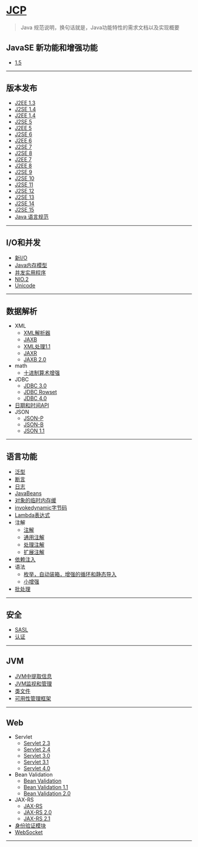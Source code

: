 #   [JCP](https://jcp.org/en/home/index)

>   Java 规范说明，换句话就是，Java功能特性的需求文档以及实现概要

##  JavaSE 新功能和增强功能
-   [1.5](https://docs.oracle.com/javase/1.5.0/docs/relnotes/features.html)



----

##  版本发布
-   [J2EE 1.3](https://jcp.org/en/jsr/detail?id=58)
-   [J2SE 1.4](https://jcp.org/en/jsr/detail?id=59)
-   [J2EE 1.4](https://jcp.org/en/jsr/detail?id=151)
-   [J2SE 5](https://jcp.org/en/jsr/detail?id=176)
-   [J2EE 5](https://jcp.org/en/jsr/detail?id=244)
-   [J2SE 6](https://jcp.org/en/jsr/detail?id=270)
-   [J2EE 6](https://jcp.org/en/jsr/detail?id=316)
-   [J2SE 7](https://jcp.org/en/jsr/detail?id=336)
-   [J2SE 8](https://jcp.org/en/jsr/detail?id=337)
-   [J2EE 7](https://jcp.org/en/jsr/detail?id=342)
-   [J2EE 8](https://jcp.org/en/jsr/detail?id=366)
-   [J2SE 9](https://jcp.org/en/jsr/detail?id=379)
-   [J2SE 10](https://jcp.org/en/jsr/detail?id=383)
-   [J2SE 11](https://jcp.org/en/jsr/detail?id=384)
-   [J2SE 12](https://jcp.org/en/jsr/detail?id=386)
-   [J2SE 13](https://jcp.org/en/jsr/detail?id=388)
-   [J2SE 14](https://jcp.org/en/jsr/detail?id=389)
-   [J2SE 15](https://jcp.org/en/jsr/detail?id=390)
-   [Java 语言规范](https://jcp.org/en/jsr/detail?id=901)

----

##  I/O和并发
-   [新I/O](https://jcp.org/en/jsr/detail?id=51)
-   [Java内存模型](https://jcp.org/en/jsr/detail?id=133)
-   [并发实用程序](https://jcp.org/en/jsr/detail?id=166)
-   [NIO.2](https://jcp.org/en/jsr/detail?id=203)
-   [Unicode](https://jcp.org/en/jsr/detail?id=204)

----

##  数据解析
-   XML
    -   [XML解析器](https://jcp.org/en/jsr/detail?id=5)
    -   [JAXB](https://jcp.org/en/jsr/detail?id=31)
    -   [XML处理1.1](https://jcp.org/en/jsr/detail?id=63)
    -   [JAXR](https://jcp.org/en/jsr/detail?id=93)
    -   [JAXB 2.0](https://jcp.org/en/jsr/detail?id=222)
-   math
    -   [十进制算术增强](https://jcp.org/en/jsr/detail?id=13)
-   JDBC
    -   [JDBC 3.0](https://jcp.org/en/jsr/detail?id=54)
    -   [JDBC Rowset](https://jcp.org/en/jsr/detail?id=114)
    -   [JDBC 4.0](https://jcp.org/en/jsr/detail?id=221)
-   [日期和时间API](https://jcp.org/en/jsr/detail?id=310)
-   JSON
    -   [JSON-P](https://jcp.org/en/jsr/detail?id=353)
    -   [JSON-B](https://jcp.org/en/jsr/detail?id=367)
    -   [JSON 1.1](https://jcp.org/en/jsr/detail?id=374)

----

##  语言功能
-   [泛型](https://jcp.org/en/jsr/detail?id=14)
-   [断言](https://jcp.org/en/jsr/detail?id=41)
-   [日志](https://jcp.org/en/jsr/detail?id=47)
-   [JavaBeans](https://jcp.org/en/jsr/detail?id=57)
-   [对象的临时内存缓](https://jcp.org/en/jsr/detail?id=107)
-   [invokedynamic字节码](https://jcp.org/en/jsr/detail?id=292)
-   [Lambda表达式](https://jcp.org/en/jsr/detail?id=335)
-   注解
    -   [注解](https://jcp.org/en/jsr/detail?id=175)
    -   [通用注解](https://jcp.org/en/jsr/detail?id=250)
    -   [处理注解](https://jcp.org/en/jsr/detail?id=269)
    -   [扩展注解](https://jcp.org/en/jsr/detail?id=308)
-   [依赖注入](https://jcp.org/en/jsr/detail?id=330)
-   语法
    -   [枚举，自动装箱，增强的循环和静态导入](https://jcp.org/en/jsr/detail?id=201)
    -   [小增强](https://jcp.org/en/jsr/detail?id=334)
-   [批处理](https://jcp.org/en/jsr/detail?id=352)

----

##  安全
-   [SASL](https://jcp.org/en/jsr/detail?id=28)
-   [认证](https://jcp.org/en/jsr/detail?id=55)

----

##  JVM
-   [JVM中提取信息](https://jcp.org/en/jsr/detail?id=163)
-   [JVM监视和管理](https://jcp.org/en/jsr/detail?id=174)
-   [类文件](https://jcp.org/en/jsr/detail?id=202)
-   [可用性管理框架](https://jcp.org/en/jsr/detail?id=319)

----

##  Web
-   Servlet
    -   [Servlet 2.3](https://jcp.org/en/jsr/detail?id=53)
    -   [Servlet 2.4](https://jcp.org/en/jsr/detail?id=154)
    -   [Servlet 3.0](https://jcp.org/en/jsr/detail?id=315)
    -   [Servlet 3.1](https://jcp.org/en/jsr/detail?id=340)
    -   [Servlet 4.0](https://jcp.org/en/jsr/detail?id=369)
-   Bean Validation
    -   [Bean Validation](https://jcp.org/en/jsr/detail?id=303)
    -   [Bean Validation 1.1](https://jcp.org/en/jsr/detail?id=349)
    -   [Bean Validation 2.0](https://jcp.org/en/jsr/detail?id=380)
-   JAX-RS
    -   [JAX-RS](https://jcp.org/en/jsr/detail?id=311)
    -   [JAX-RS 2.0](https://jcp.org/en/jsr/detail?id=339)
    -   [JAX-RS 2.1](https://jcp.org/en/jsr/detail?id=370)
-   [身份验证模块](https://jcp.org/en/jsr/detail?id=196)
-   [WebSocket](https://jcp.org/en/jsr/detail?id=356)

----
